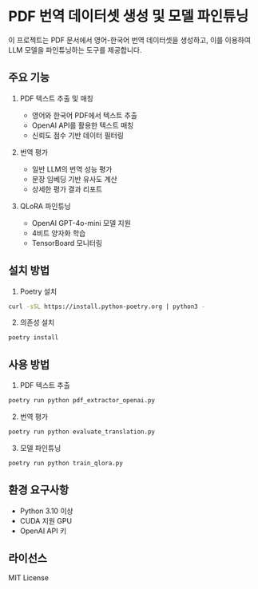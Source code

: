 # PDF 번역 데이터셋 생성 및 모델 파인튜닝

이 프로젝트는 PDF 문서에서 영어-한국어 번역 데이터셋을 생성하고, 이를 이용하여 LLM 모델을 파인튜닝하는 도구를 제공합니다.

## 주요 기능

1. PDF 텍스트 추출 및 매칭
   - 영어와 한국어 PDF에서 텍스트 추출
   - OpenAI API를 활용한 텍스트 매칭
   - 신뢰도 점수 기반 데이터 필터링

2. 번역 평가
   - 일반 LLM의 번역 성능 평가
   - 문장 임베딩 기반 유사도 계산
   - 상세한 평가 결과 리포트

3. QLoRA 파인튜닝
   - OpenAI GPT-4o-mini 모델 지원
   - 4비트 양자화 학습
   - TensorBoard 모니터링

## 설치 방법

1. Poetry 설치
```bash
curl -sSL https://install.python-poetry.org | python3 -
```

2. 의존성 설치
```bash
poetry install
```

## 사용 방법

1. PDF 텍스트 추출
```bash
poetry run python pdf_extractor_openai.py
```

2. 번역 평가
```bash
poetry run python evaluate_translation.py
```

3. 모델 파인튜닝
```bash
poetry run python train_qlora.py
```

## 환경 요구사항

- Python 3.10 이상
- CUDA 지원 GPU
- OpenAI API 키

## 라이선스

MIT License
